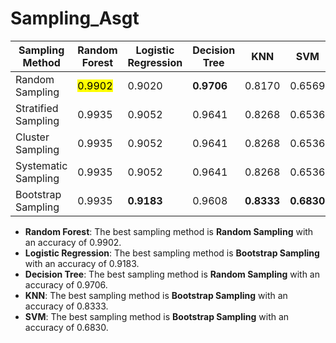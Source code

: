 # Sampling_Asgt

| Sampling Method     | Random Forest | Logistic Regression | Decision Tree | KNN   | SVM   |
|---------------------|---------------|----------------------|---------------|-------|-------|
| Random Sampling     | <mark>0.9902</mark>    | 0.9020               | **0.9706**    | 0.8170| 0.6569|
| Stratified Sampling | 0.9935        | 0.9052               | 0.9641        | 0.8268| 0.6536|
| Cluster Sampling    | 0.9935        | 0.9052               | 0.9641        | 0.8268| 0.6536|
| Systematic Sampling | 0.9935        | 0.9052               | 0.9641        | 0.8268| 0.6536|
| Bootstrap Sampling  | 0.9935        | **0.9183**           | 0.9608        | **0.8333**| **0.6830**|

- **Random Forest**: The best sampling method is **Random Sampling** with an accuracy of 0.9902.
- **Logistic Regression**: The best sampling method is **Bootstrap Sampling** with an accuracy of 0.9183.
- **Decision Tree**: The best sampling method is **Random Sampling** with an accuracy of 0.9706.
- **KNN**: The best sampling method is **Bootstrap Sampling** with an accuracy of 0.8333.
- **SVM**: The best sampling method is **Bootstrap Sampling** with an accuracy of 0.6830.
